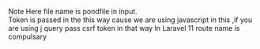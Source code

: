 Note Here file name is pondfile in input.<br>
Token is passed in the this way cause  we are using javascript in this ,if you are using j query pass csrf token in that way
In Laravel 11 route name is compulsary
